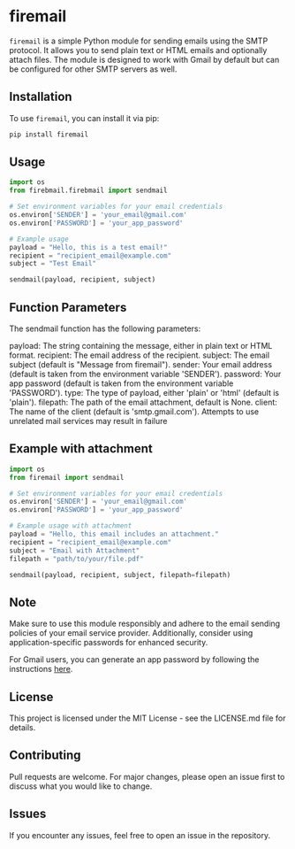 # firemail

`firemail` is a simple Python module for sending emails using the SMTP protocol. It allows you to send plain text or HTML emails and optionally attach files. The module is designed to work with Gmail by default but can be configured for other SMTP servers as well.

## Installation

To use `firemail`, you can install it via pip:

```bash
pip install firemail

```

## Usage
```python
import os
from firebmail.firebmail import sendmail

# Set environment variables for your email credentials
os.environ['SENDER'] = 'your_email@gmail.com'
os.environ['PASSWORD'] = 'your_app_password'

# Example usage
payload = "Hello, this is a test email!"
recipient = "recipient_email@example.com"
subject = "Test Email"

sendmail(payload, recipient, subject)
```

## Function Parameters
The sendmail function has the following parameters:

payload: The string containing the message, either in plain text or HTML format.
recipient: The email address of the recipient.
subject: The email subject (default is "Message from firemail").
sender: Your email address (default is taken from the environment variable 'SENDER').
password: Your app password (default is taken from the environment variable 'PASSWORD').
type: The type of payload, either 'plain' or 'html' (default is 'plain').
filepath: The path of the email attachment, default is None.
client: The name of the client (default is 'smtp.gmail.com'). Attempts to use unrelated mail services may result in failure

## Example with attachment
```python
import os
from firemail import sendmail

# Set environment variables for your email credentials
os.environ['SENDER'] = 'your_email@gmail.com'
os.environ['PASSWORD'] = 'your_app_password'

# Example usage with attachment
payload = "Hello, this email includes an attachment."
recipient = "recipient_email@example.com"
subject = "Email with Attachment"
filepath = "path/to/your/file.pdf"

sendmail(payload, recipient, subject, filepath=filepath)
```

## Note
Make sure to use this module responsibly and adhere to the email sending policies of your email service provider. Additionally, consider using application-specific passwords for enhanced security.

For Gmail users, you can generate an app password by following the instructions <a href="https://support.google.com/accounts/answer/185833?hl=en">here</a>.

## License
This project is licensed under the MIT License - see the LICENSE.md file for details.

## Contributing
Pull requests are welcome. For major changes, please open an issue first to discuss what you would like to change.

## Issues
If you encounter any issues, feel free to open an issue in the repository.
